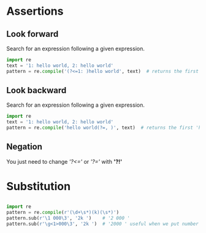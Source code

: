 # Assertions
## Look forward
Search for an expression following a given expression.
```python
import re
text = '1: hello world, 2: hello world'
pattern = re.compile('(?<=1: )hello world', text)  # returns the first 'hello world'
```
## Look backward
Search for an expression following a given expression.
```python
import re
text = '1: hello world, 2: hello world'
pattern = re.compile('hello world(?=, )', text)  # returns the first 'hello world'
```
## Negation
You just need to change *'?<='* or *'?='* with **'?!'**

# Substitution
## 
```python
import re
pattern = re.compile(r'(\d+\s*)(k)(\s*)')
pattern.sub(r'\1 000\3', '2k ')    # '2 000 '
pattern.sub(r'\g<1>000\3', '2k ')  # '2000 ' useful when we put number just after a group
```
